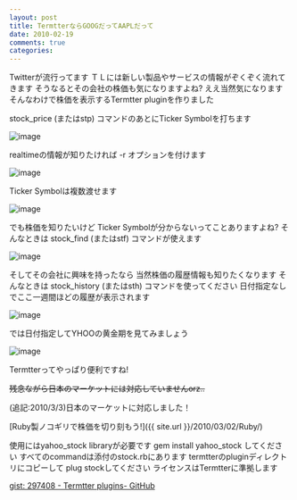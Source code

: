 ```yaml
---
layout: post
title: TermtterならGOOGだってAAPLだって
date: 2010-02-19
comments: true
categories:
---
```



Twitterが流行ってます
ＴＬには新しい製品やサービスの情報がぞくぞく流れてきます
そうなるとその会社の株価も気になりますよね?
ええ当然気になります
そんなわけで株価を表示するTermtter pluginを作りました

stock_price (またはstp) コマンドのあとにTicker Symbolを打ちます

![image](http://img.f.hatena.ne.jp/images/fotolife/k/keyesberry/20100219/20100219075804.png)


realtimeの情報が知りたければ -r オプションを付けます

![image](http://img.f.hatena.ne.jp/images/fotolife/k/keyesberry/20100219/20100219075800.png)


Ticker Symbolは複数渡せます

![image](http://img.f.hatena.ne.jp/images/fotolife/k/keyesberry/20100219/20100219075803.png)


でも株価を知りたいけど
Ticker Symbolが分からないってことありますよね?
そんなときは stock_find (またはstf) コマンドが使えます

![image](http://img.f.hatena.ne.jp/images/fotolife/k/keyesberry/20100219/20100219075802.png)


そしてその会社に興味を持ったなら
当然株価の履歴情報も知りたくなります
そんなときは stock_history (またはsth) コマンドを使ってください
日付指定なしでここ一週間ほどの履歴が表示されます

![image](http://img.f.hatena.ne.jp/images/fotolife/k/keyesberry/20100219/20100219075801.png)


では日付指定してYHOOの黄金期を見てみましょう

![image](http://img.f.hatena.ne.jp/images/fotolife/k/keyesberry/20100219/20100219075805.png)


Termtterってやっぱり便利ですね!

<del datetime="2010-03-03T19:05:08+09:00">残念ながら日本のマーケットには対応していませんorz..</del>

(追記:2010/3/3)日本のマーケットに対応しました！

[Ruby製ノコギリで株価を切り刻もう!]({{ site.url }}/2010/03/02/Ruby/)

使用にはyahoo_stock libraryが必要です
gem install yahoo_stock してください
すべてのcommandは添付のstock.rbにあります
termtterのpluginディレクトリにコピーして
plug stockしてください
ライセンスはTermtterに準拠します

[gist: 297408 - Termtter plugins- GitHub](http://gist.github.com/297408)

